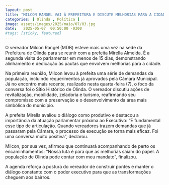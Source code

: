 ```yaml
---
layout: post
title: "MILCON RANGEL VAI À PREFEITURA E DISCUTE MELHORIAS PARA A CIDADE COM A PREFEITA MIRELLA"
categories: [ Olinda , Política ]
image: assets/images/2025/maio/07/03.jpg
date:   2025-05-07  00:50:00 -0300
#tags: [sticky, featured]
---
```

O vereador Milcon Rangel (MDB) esteve mais uma vez na sede da Prefeitura de Olinda para se reunir com a prefeita Mirella Almeida. É a segunda visita do parlamentar em menos de 15 dias, demonstrando alinhamento e dedicação às pautas que envolvem melhorias para a cidade.

Na primeira reunião, Milcon levou à prefeita uma série de demandas da população, incluindo requerimentos já aprovados pela Câmara Municipal. Já no encontro mais recente, realizado nesta quarta-feira (7), o foco da conversa foi o Sítio Histórico de Olinda. O vereador discutiu ações de revitalização, mobilidade, zeladoria e turismo, reafirmando seu compromisso com a preservação e o desenvolvimento da área mais simbólica do município.

A prefeita Mirella avaliou o diálogo como produtivo e destacou a importância da atuação parlamentar próxima ao Executivo: “É fundamental esse tipo de articulação. Quando vereadores trazem demandas que já passaram pela Câmara, o processo de execução se torna mais eficaz. Foi uma conversa muito positiva”, declarou.

Milcon, por sua vez, afirmou que continuará acompanhando de perto os encaminhamentos: “Nossa luta é para que as melhorias saiam do papel. A população de Olinda pode contar com meu mandato”, finalizou.

A agenda reforça a postura do vereador de construir pontes e manter o diálogo constante com o poder executivo para que as transformações cheguem aos bairros.